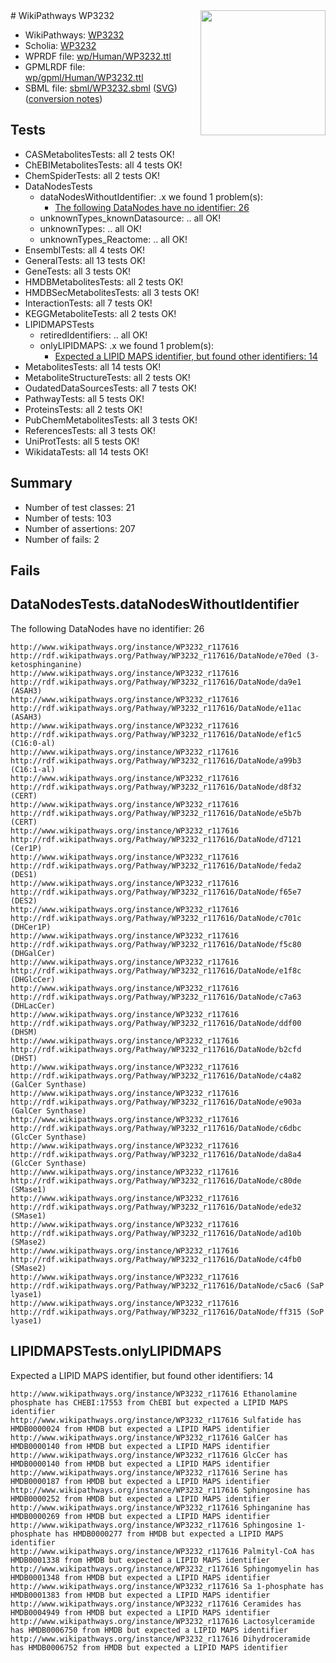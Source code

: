 <img style="float: right; width: 200px" src="../logo.png" />
# WikiPathways WP3232

* WikiPathways: [WP3232](https://identifiers.org/wikipathways:WP3232)
* Scholia: [WP3232](https://scholia.toolforge.org/wikipathways/WP3232)
* WPRDF file: [wp/Human/WP3232.ttl](../wp/Human/WP3232.ttl)
* GPMLRDF file: [wp/gpml/Human/WP3232.ttl](../wp/gpml/Human/WP3232.ttl)
* SBML file: [sbml/WP3232.sbml](../sbml/WP3232.sbml) ([SVG](../sbml/WP3232.svg)) ([conversion notes](../sbml/WP3232.txt))

## Tests
* CASMetabolitesTests: all 2 tests OK!
* ChEBIMetabolitesTests: all 4 tests OK!
* ChemSpiderTests: all 2 tests OK!
* DataNodesTests
    * dataNodesWithoutIdentifier: .x we found 1 problem(s):
        * [The following DataNodes have no identifier: 26](#8792c4b5)
    * unknownTypes_knownDatasource: .. all OK!
    * unknownTypes: .. all OK!
    * unknownTypes_Reactome: .. all OK!
* EnsemblTests: all 4 tests OK!
* GeneralTests: all 13 tests OK!
* GeneTests: all 3 tests OK!
* HMDBMetabolitesTests: all 2 tests OK!
* HMDBSecMetabolitesTests: all 3 tests OK!
* InteractionTests: all 7 tests OK!
* KEGGMetaboliteTests: all 2 tests OK!
* LIPIDMAPSTests
    * retiredIdentifiers: .. all OK!
    * onlyLIPIDMAPS: .x we found 1 problem(s):
        * [Expected a LIPID MAPS identifier, but found other identifiers: 14](#d0bfb67c)
* MetabolitesTests: all 14 tests OK!
* MetaboliteStructureTests: all 2 tests OK!
* OudatedDataSourcesTests: all 7 tests OK!
* PathwayTests: all 5 tests OK!
* ProteinsTests: all 2 tests OK!
* PubChemMetabolitesTests: all 3 tests OK!
* ReferencesTests: all 3 tests OK!
* UniProtTests: all 5 tests OK!
* WikidataTests: all 14 tests OK!


## Summary

* Number of test classes: 21
* Number of tests: 103
* Number of assertions: 207
* Number of fails: 2

## Fails

<a name="8792c4b5" />

## DataNodesTests.dataNodesWithoutIdentifier

The following DataNodes have no identifier: 26
```
http://www.wikipathways.org/instance/WP3232_r117616 http://rdf.wikipathways.org/Pathway/WP3232_r117616/DataNode/e70ed (3-ketosphinganine)
http://www.wikipathways.org/instance/WP3232_r117616 http://rdf.wikipathways.org/Pathway/WP3232_r117616/DataNode/da9e1 (ASAH3)
http://www.wikipathways.org/instance/WP3232_r117616 http://rdf.wikipathways.org/Pathway/WP3232_r117616/DataNode/e11ac (ASAH3)
http://www.wikipathways.org/instance/WP3232_r117616 http://rdf.wikipathways.org/Pathway/WP3232_r117616/DataNode/ef1c5 (C16:0-al)
http://www.wikipathways.org/instance/WP3232_r117616 http://rdf.wikipathways.org/Pathway/WP3232_r117616/DataNode/a99b3 (C16:1-al)
http://www.wikipathways.org/instance/WP3232_r117616 http://rdf.wikipathways.org/Pathway/WP3232_r117616/DataNode/d8f32 (CERT)
http://www.wikipathways.org/instance/WP3232_r117616 http://rdf.wikipathways.org/Pathway/WP3232_r117616/DataNode/e5b7b (CERT)
http://www.wikipathways.org/instance/WP3232_r117616 http://rdf.wikipathways.org/Pathway/WP3232_r117616/DataNode/d7121 (Cer1P)
http://www.wikipathways.org/instance/WP3232_r117616 http://rdf.wikipathways.org/Pathway/WP3232_r117616/DataNode/feda2 (DES1)
http://www.wikipathways.org/instance/WP3232_r117616 http://rdf.wikipathways.org/Pathway/WP3232_r117616/DataNode/f65e7 (DES2)
http://www.wikipathways.org/instance/WP3232_r117616 http://rdf.wikipathways.org/Pathway/WP3232_r117616/DataNode/c701c (DHCer1P)
http://www.wikipathways.org/instance/WP3232_r117616 http://rdf.wikipathways.org/Pathway/WP3232_r117616/DataNode/f5c80 (DHGalCer)
http://www.wikipathways.org/instance/WP3232_r117616 http://rdf.wikipathways.org/Pathway/WP3232_r117616/DataNode/e1f8c (DHGlcCer)
http://www.wikipathways.org/instance/WP3232_r117616 http://rdf.wikipathways.org/Pathway/WP3232_r117616/DataNode/c7a63 (DHLacCer)
http://www.wikipathways.org/instance/WP3232_r117616 http://rdf.wikipathways.org/Pathway/WP3232_r117616/DataNode/ddf00 (DHSM)
http://www.wikipathways.org/instance/WP3232_r117616 http://rdf.wikipathways.org/Pathway/WP3232_r117616/DataNode/b2cfd (DHST)
http://www.wikipathways.org/instance/WP3232_r117616 http://rdf.wikipathways.org/Pathway/WP3232_r117616/DataNode/c4a82 (GalCer Synthase)
http://www.wikipathways.org/instance/WP3232_r117616 http://rdf.wikipathways.org/Pathway/WP3232_r117616/DataNode/e903a (GalCer Synthase)
http://www.wikipathways.org/instance/WP3232_r117616 http://rdf.wikipathways.org/Pathway/WP3232_r117616/DataNode/c6dbc (GlcCer Synthase)
http://www.wikipathways.org/instance/WP3232_r117616 http://rdf.wikipathways.org/Pathway/WP3232_r117616/DataNode/da8a4 (GlcCer Synthase)
http://www.wikipathways.org/instance/WP3232_r117616 http://rdf.wikipathways.org/Pathway/WP3232_r117616/DataNode/c80de (SMase1)
http://www.wikipathways.org/instance/WP3232_r117616 http://rdf.wikipathways.org/Pathway/WP3232_r117616/DataNode/ede32 (SMase1)
http://www.wikipathways.org/instance/WP3232_r117616 http://rdf.wikipathways.org/Pathway/WP3232_r117616/DataNode/ad10b (SMase2)
http://www.wikipathways.org/instance/WP3232_r117616 http://rdf.wikipathways.org/Pathway/WP3232_r117616/DataNode/c4fb0 (SMase2)
http://www.wikipathways.org/instance/WP3232_r117616 http://rdf.wikipathways.org/Pathway/WP3232_r117616/DataNode/c5ac6 (SaP lyase1)
http://www.wikipathways.org/instance/WP3232_r117616 http://rdf.wikipathways.org/Pathway/WP3232_r117616/DataNode/ff315 (SoP lyase1)
```

<a name="d0bfb67c" />

## LIPIDMAPSTests.onlyLIPIDMAPS

Expected a LIPID MAPS identifier, but found other identifiers: 14
```
http://www.wikipathways.org/instance/WP3232_r117616 Ethanolamine  phosphate has CHEBI:17553 from ChEBI but expected a LIPID MAPS identifier
http://www.wikipathways.org/instance/WP3232_r117616 Sulfatide has HMDB0000024 from HMDB but expected a LIPID MAPS identifier
http://www.wikipathways.org/instance/WP3232_r117616 GalCer has HMDB0000140 from HMDB but expected a LIPID MAPS identifier
http://www.wikipathways.org/instance/WP3232_r117616 GlcCer has HMDB0000140 from HMDB but expected a LIPID MAPS identifier
http://www.wikipathways.org/instance/WP3232_r117616 Serine has HMDB0000187 from HMDB but expected a LIPID MAPS identifier
http://www.wikipathways.org/instance/WP3232_r117616 Sphingosine has HMDB0000252 from HMDB but expected a LIPID MAPS identifier
http://www.wikipathways.org/instance/WP3232_r117616 Sphinganine has HMDB0000269 from HMDB but expected a LIPID MAPS identifier
http://www.wikipathways.org/instance/WP3232_r117616 Sphingosine 1-phosphate has HMDB0000277 from HMDB but expected a LIPID MAPS identifier
http://www.wikipathways.org/instance/WP3232_r117616 Palmityl-CoA has HMDB0001338 from HMDB but expected a LIPID MAPS identifier
http://www.wikipathways.org/instance/WP3232_r117616 Sphingomyelin has HMDB0001348 from HMDB but expected a LIPID MAPS identifier
http://www.wikipathways.org/instance/WP3232_r117616 Sa 1-phosphate has HMDB0001383 from HMDB but expected a LIPID MAPS identifier
http://www.wikipathways.org/instance/WP3232_r117616 Ceramides has HMDB0004949 from HMDB but expected a LIPID MAPS identifier
http://www.wikipathways.org/instance/WP3232_r117616 Lactosylceramide has HMDB0006750 from HMDB but expected a LIPID MAPS identifier
http://www.wikipathways.org/instance/WP3232_r117616 Dihydroceramide has HMDB0006752 from HMDB but expected a LIPID MAPS identifier
```


